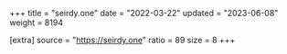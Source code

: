+++
title = "seirdy.one"
date = "2022-03-22"
updated = "2023-06-08"
weight = 8194

[extra]
source = "https://seirdy.one"
ratio = 89
size = 8
+++

